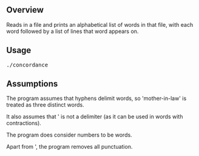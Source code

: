 Overview
--------
Reads in a file and prints an alphabetical list of words in that file, with each word
followed by a list of lines that word appears on.

Usage
-----
<pre>
./concordance <filename>
</pre>

Assumptions
-----------
The program assumes that hyphens delimit words, so 'mother-in-law' is treated as three
distinct words.

It also assumes that ' is not a delimiter (as it can be used in words with contractions).

The program does consider numbers to be words.

Apart from ', the program removes all punctuation.